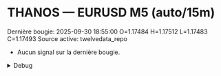 # THANOS — EURUSD M5 (auto/15m)
Dernière bougie: 2025-09-30 18:55:00  O=1.17484  H=1.17512  L=1.17483  C=1.17493
Source active: twelvedata_repo

- Aucun signal sur la dernière bougie.

<details><summary>Debug</summary>

- TD_API_KEY manquant.

</details>